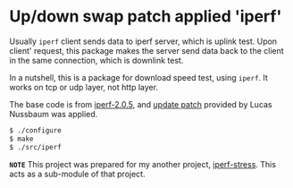 # Up/down swap patch applied 'iperf'

Usually `iperf` client sends data to iperf server, which is uplink test. Upon client' request, this package makes the server send data back to the client in the same connection, which is downlink test.

In a nutshell, this is a package for download speed test, using `iperf`. It works on tcp or udp layer, not http layer.

The base code is from [iperf-2.0.5](http://sourceforge.net/projects/iperf/), and [update patch](http://www.loria.fr/~lnussbau/) provided by Lucas Nussbaum was applied.

```bash
$ ./configure
$ make
$ ./src/iperf
```

**`NOTE`** This project was prepared for my another project, [iperf-stress](https://github.com/appkr/iperf). This acts as a sub-module of that project.